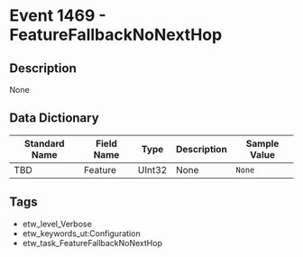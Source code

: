 # Event 1469 - FeatureFallbackNoNextHop

## Description
None

## Data Dictionary
|Standard Name|Field Name|Type|Description|Sample Value|
|---|---|---|---|---|
|TBD|Feature|UInt32|None|`None`|

## Tags
* etw_level_Verbose
* etw_keywords_ut:Configuration
* etw_task_FeatureFallbackNoNextHop